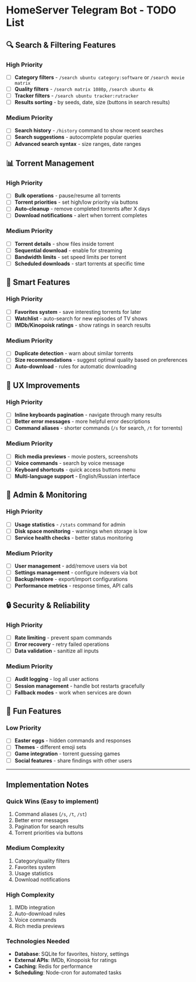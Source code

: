 # HomeServer Telegram Bot - TODO List

## 🔍 Search & Filtering Features

### High Priority
- [ ] **Category filters** - `/search ubuntu category:software` or `/search movie matrix`
- [ ] **Quality filters** - `/search matrix 1080p`, `/search ubuntu 4k`
- [ ] **Tracker filters** - `/search ubuntu tracker:rutracker`
- [ ] **Results sorting** - by seeds, date, size (buttons in search results)

### Medium Priority
- [ ] **Search history** - `/history` command to show recent searches
- [ ] **Search suggestions** - autocomplete popular queries
- [ ] **Advanced search syntax** - size ranges, date ranges

## 📊 Torrent Management

### High Priority
- [ ] **Bulk operations** - pause/resume all torrents
- [ ] **Torrent priorities** - set high/low priority via buttons
- [ ] **Auto-cleanup** - remove completed torrents after X days
- [ ] **Download notifications** - alert when torrent completes

### Medium Priority
- [ ] **Torrent details** - show files inside torrent
- [ ] **Sequential download** - enable for streaming
- [ ] **Bandwidth limits** - set speed limits per torrent
- [ ] **Scheduled downloads** - start torrents at specific time

## 🎯 Smart Features

### High Priority
- [ ] **Favorites system** - save interesting torrents for later
- [ ] **Watchlist** - auto-search for new episodes of TV shows
- [ ] **IMDb/Kinopoisk ratings** - show ratings in search results

### Medium Priority
- [ ] **Duplicate detection** - warn about similar torrents
- [ ] **Size recommendations** - suggest optimal quality based on preferences
- [ ] **Auto-download** - rules for automatic downloading

## 📱 UX Improvements

### High Priority
- [ ] **Inline keyboards pagination** - navigate through many results
- [ ] **Better error messages** - more helpful error descriptions
- [ ] **Command aliases** - shorter commands (`/s` for search, `/t` for torrents)

### Medium Priority
- [ ] **Rich media previews** - movie posters, screenshots
- [ ] **Voice commands** - search by voice message
- [ ] **Keyboard shortcuts** - quick access buttons menu
- [ ] **Multi-language support** - English/Russian interface

## 🔧 Admin & Monitoring

### High Priority
- [ ] **Usage statistics** - `/stats` command for admin
- [ ] **Disk space monitoring** - warnings when storage is low
- [ ] **Service health checks** - better status monitoring

### Medium Priority
- [ ] **User management** - add/remove users via bot
- [ ] **Settings management** - configure indexers via bot
- [ ] **Backup/restore** - export/import configurations
- [ ] **Performance metrics** - response times, API calls

## 🔒 Security & Reliability

### High Priority
- [ ] **Rate limiting** - prevent spam commands
- [ ] **Error recovery** - retry failed operations
- [ ] **Data validation** - sanitize all inputs

### Medium Priority
- [ ] **Audit logging** - log all user actions
- [ ] **Session management** - handle bot restarts gracefully
- [ ] **Fallback modes** - work when services are down

## 🎨 Fun Features

### Low Priority
- [ ] **Easter eggs** - hidden commands and responses
- [ ] **Themes** - different emoji sets
- [ ] **Game integration** - torrent guessing games
- [ ] **Social features** - share findings with other users

---

## Implementation Notes

### Quick Wins (Easy to implement)
1. Command aliases (`/s`, `/t`, `/st`)
2. Better error messages
3. Pagination for search results
4. Torrent priorities via buttons

### Medium Complexity
1. Category/quality filters
2. Favorites system
3. Usage statistics
4. Download notifications

### High Complexity
1. IMDb integration
2. Auto-download rules
3. Voice commands
4. Rich media previews

### Technologies Needed
- **Database**: SQLite for favorites, history, settings
- **External APIs**: IMDb, Kinopoisk for ratings
- **Caching**: Redis for performance
- **Scheduling**: Node-cron for automated tasks